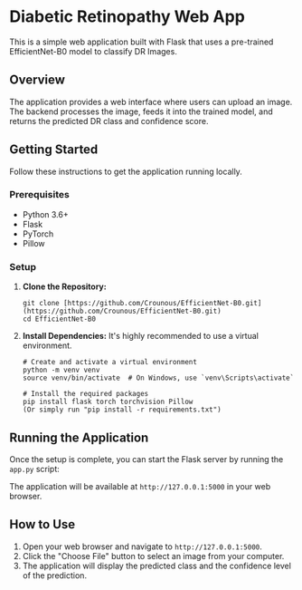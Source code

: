 # Diabetic Retinopathy Web App

This is a simple web application built with Flask that uses a pre-trained EfficientNet-B0 model to classify DR Images.

## Overview

The application provides a web interface where users can upload an image. The backend processes the image, feeds it into the trained model, and returns the predicted DR class and confidence score.

## Getting Started

Follow these instructions to get the application running locally.

### Prerequisites

* Python 3.6+
* Flask
* PyTorch
* Pillow

### Setup

1.  **Clone the Repository:**
    ```
    git clone [https://github.com/Crounous/EfficientNet-B0.git](https://github.com/Crounous/EfficientNet-B0.git)
    cd EfficientNet-B0
    ```

2.  **Install Dependencies:**
    It's highly recommended to use a virtual environment.
    ```
    # Create and activate a virtual environment
    python -m venv venv
    source venv/bin/activate  # On Windows, use `venv\Scripts\activate`

    # Install the required packages
    pip install flask torch torchvision Pillow
    (Or simply run "pip install -r requirements.txt")
     ```
## Running the Application

Once the setup is complete, you can start the Flask server by running the `app.py` script:

The application will be available at `http://127.0.0.1:5000` in your web browser.

## How to Use

1.  Open your web browser and navigate to `http://127.0.0.1:5000`.
2.  Click the "Choose File" button to select an image from your computer.
3.  The application will display the predicted class and the confidence level of the prediction.
